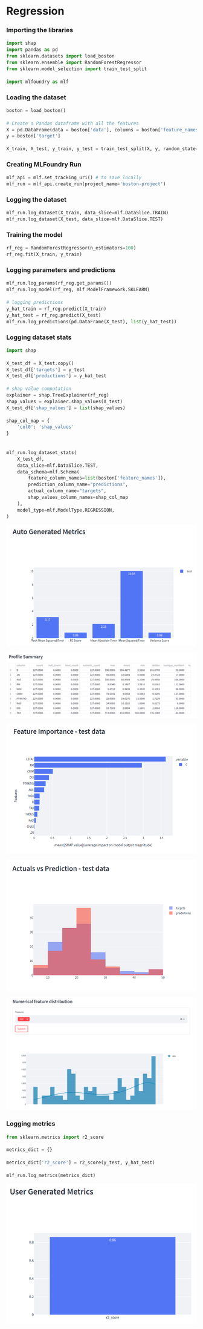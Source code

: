 # Regression

### Importing the libraries

```python
import shap
import pandas as pd 
from sklearn.datasets import load_boston
from sklearn.ensemble import RandomForestRegressor
from sklearn.model_selection import train_test_split

import mlfoundry as mlf
```

### Loading the dataset

```python
boston = load_boston()

# Create a Pandas dataframe with all the features
X = pd.DataFrame(data = boston['data'], columns = boston['feature_names'])
y = boston['target']

X_train, X_test, y_train, y_test = train_test_split(X, y, random_state=42)
```

### Creating MLFoundry Run

```python
mlf_api = mlf.set_tracking_uri() # to save locally
mlf_run = mlf_api.create_run(project_name='boston-project')
```

### Logging the dataset

```python
mlf_run.log_dataset(X_train, data_slice=mlf.DataSlice.TRAIN)
mlf_run.log_dataset(X_test, data_slice=mlf.DataSlice.TEST)
```

### Training the model

```python
rf_reg = RandomForestRegressor(n_estimators=100)
rf_reg.fit(X_train, y_train)
```

### Logging parameters and predictions

```python
mlf_run.log_params(rf_reg.get_params())
mlf_run.log_model(rf_reg, mlf.ModelFramework.SKLEARN)

# logging predictions
y_hat_train = rf_reg.predict(X_train)
y_hat_test = rf_reg.predict(X_test)
mlf_run.log_predictions(pd.DataFrame(X_test), list(y_hat_test))
```

### Logging dataset stats

```python
import shap

X_test_df = X_test.copy()
X_test_df['targets'] = y_test
X_test_df['predictions'] = y_hat_test

# shap value computation
explainer = shap.TreeExplainer(rf_reg)
shap_values = explainer.shap_values(X_test)
X_test_df['shap_values'] = list(shap_values)

shap_col_map = {
    'col0': 'shap_values'
}


mlf_run.log_dataset_stats(
    X_test_df, 
    data_slice=mlf.DataSlice.TEST,
    data_schema=mlf.Schema(
        feature_column_names=list(boston['feature_names']),
        prediction_column_name="predictions",
        actual_column_name="targets",
        shap_values_column_names=shap_col_map
    ),
    model_type=mlf.ModelType.REGRESSION,
)
```

![](<../../.gitbook/assets/Screenshot from 2021-12-22 19-27-54.png>)

![](<../../.gitbook/assets/Screenshot from 2021-12-22 19-45-02.png>)

![](<../../.gitbook/assets/Screenshot from 2021-12-24 02-16-53.png>)

![](<../../.gitbook/assets/Screenshot from 2021-12-22 19-46-22.png>)

![](<../../.gitbook/assets/Screenshot from 2021-12-22 19-47-22.png>)

### Logging metrics

```python
from sklearn.metrics import r2_score

metrics_dict = {}

metrics_dict['r2_score'] = r2_score(y_test, y_hat_test)

mlf_run.log_metrics(metrics_dict)
```

![](<../../.gitbook/assets/Screenshot from 2021-12-22 19-26-23.png>)
